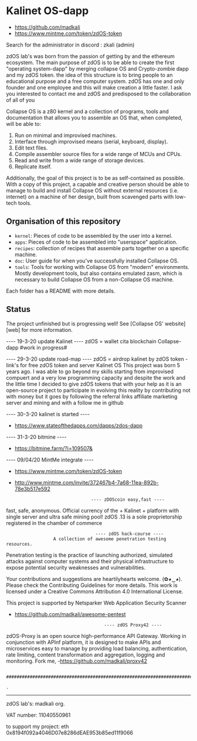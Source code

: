 # Kalinet OS-dapp

* https://github.com/madkali 
* https://www.mintme.com/token/zdOS-token

Search for the administrator in discord :
zkali (admin)

zdOS lab's was born from the passion of getting by and the ethereum ecosystem.
The main purpose of zdOS is to be able to create the first "operating system-dapp" by merging collapse OS and Crypto-zombie dapp and my zdOS token.
the idea of ​​this structure is to bring people to an educational purpose and a free computer system.
zdOS has one and only founder and one employee and this will make creation a little faster.
I ask you interested to contact me and zdOS and predisposed to the collaboration of all of you

Collapse OS is a z80 kernel and a collection of programs, tools and
documentation that allows you to assemble an OS that, when completed, will be
able to:

1. Run on minimal and improvised machines.
2. Interface through improvised means (serial, keyboard, display).
3. Edit text files.
4. Compile assembler source files for a wide range of MCUs and CPUs.
5. Read and write from a wide range of storage devices.
6. Replicate itself.

Additionally, the goal of this project is to be as self-contained as possible.
With a copy of this project, a capable and creative person should be able to
manage to build and install Collapse OS without external resources (i.e.
internet) on a machine of her design, built from scavenged parts with low-tech
tools.

## Organisation of this repository

* `kernel`: Pieces of code to be assembled by the user into a kernel.
* `apps`: Pieces of code to be assembled into "userspace" application.
* `recipes`: collection of recipes that assemble parts together on a specific
             machine.
* `doc`: User guide for when you've successfully installed Collapse OS.
* `tools`: Tools for working with Collapse OS from "modern" environments. Mostly
           development tools, but also contains emulated zasm, which is
           necessary to build Collapse OS from a non-Collapse OS machine.

Each folder has a README with more details.

## Status

The project unfinished but is progressing well! See [Collapse OS' website][web]
for more information.

[libz80]: https://https://github.com/madkali

----  19-3-20 update Kalinet  ----
zdOS = wallet cita blockchain
Collapse-dapp #work in progress#

----  29-3-20 update road-map  ----
zdOS = airdrop kalinet by zdOS token
-link's for free zdOS token and server
Kalinet OS
This project was born 5 years ago.
I was able to go beyond my skills starting from improvised compuert and a very low programming capacity and despite the work and the little time I decided to give zdOS tokens that with your help as it is an open-source project to participate in evolving this reality by contributing not with money but it goes by following the referral links affiliate marketing server and mining and with a follow me in github

---- 30-3-20 kalinet is started ----
- https://www.stateofthedapps.com/dapps/zdos-dapp

---- 31-3-20 bitmine ----
- https://bitmine.farm/?i=109507&

---- 09/04/20 MintMe integrate ----
- https://www.mintme.com/token/zdOS-token
- http://www.mintme.com/invite/372467b4-7a68-11ea-892b-78e3b517e592 

                                   ---- zDOScoin easy,fast ----

fast, safe, anonymous.
Official currency of the + Kalinet + platform
with single server and ultra safe mining pool!
zdOS .13 is a sole proprietorship registered in the chamber of commerce

                                      ---- zdOS hack-course ----
                      A collection of awesome penetration testing resources.

Penetration testing is the practice of launching authorized, simulated attacks against computer systems and their physical infrastructure to expose potential security weaknesses and vulnerabilities.

Your contributions and suggestions are heartilyhearts welcome. (✿◕‿◕). Please check the Contributing Guidelines for more details. This work is licensed under a Creative Commons Attribution 4.0 International License.

This project is supported by Netsparker Web Application Security Scanner     
- https://github.com/madkali/awesome-pentest

                          
                                        ---- zdOS Proxy42 ----

zdOS-Proxy is an open source high-performance API Gateway. Working in conjunction with APInf platform, it is designed to make APIs and microservices easy to manage by providing load balancing, authentication, rate limiting, content transformation and aggregation, logging and monitoring.
Fork me,
-https://github.com/madkali/proxy42
             
             ##########################################################################################
                                                                                                                               .


                                    
                                   
        
-----------------------------------------------------------------------------------------------------------------------------
zdOS lab's:
madkali org.

VAT number:
11040550961

to support my project:
eth 0x8194f092a4046D07e8286dEAE953b85ed11f9066
